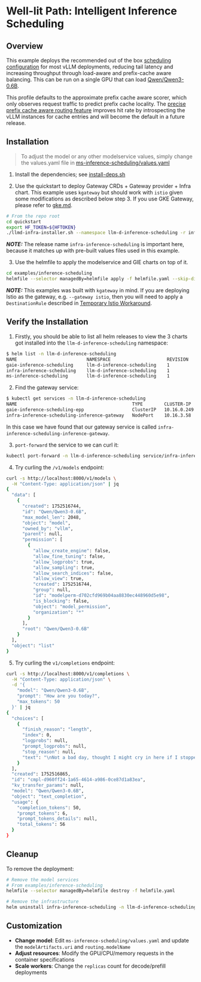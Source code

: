 # Well-lit Path: Intelligent Inference Scheduling

## Overview

This example deploys the recommended out of the box [scheduling configuration](https://github.com/llm-d/llm-d-inference-scheduler/blob/main/docs/architecture.md) for most vLLM deployments, reducing tail latency and increasing throughput through load-aware and prefix-cache aware balancing. This can be run on a single GPU that can load [Qwen/Qwen3-0.6B](https://huggingface.co/Qwen/Qwen3-0.6B).

This profile defaults to the approximate prefix cache aware scorer, which only observes request traffic to predict prefix cache locality. The [precise prefix cache aware routing feature](../precise-prefix-cache-aware) improves hit rate by introspecting the vLLM instances for cache entries and will become the default in a future release.

## Installation

> To adjust the model or any other modelservice values, simply change the values.yaml file in [ms-inference-scheduling/values.yaml](ms-inference-scheduling/values.yaml)

1. Install the dependencies; see [install-deps.sh](../../install-deps.sh)

2. Use the quickstart to deploy Gateway CRDs + Gateway provider + Infra chart. This example uses `kgateway` but should work with `istio` given some modifications as described below step 3. If you use GKE Gateway, please refer to [gke.md](./gke.md).

```bash
# From the repo root
cd quickstart
export HF_TOKEN=${HFTOKEN}
./llmd-infra-installer.sh --namespace llm-d-inference-scheduling -r infra-inference-scheduling --gateway kgateway --disable-metrics-collection
```

**_NOTE:_** The release name `infra-inference-scheduling` is important here, because it matches up with pre-built values files used in this example.

3. Use the helmfile to apply the modelservice and GIE charts on top of it.

```bash
cd examples/inference-scheduling
helmfile --selector managedBy=helmfile apply -f helmfile.yaml --skip-diff-on-install
```

**_NOTE:_** This examples was built with `kgateway` in mind. If you are deploying Istio as the gateway, e.g. `--gateway istio`, then you will need to apply a `DestinationRule` described in [Temporary Istio Workaround](../../istio-workaround.md).

## Verify the Installation

1. Firstly, you should be able to list all helm releases to view the 3 charts got installed into the `llm-d-inference-scheduling` namespace:

```bash
$ helm list -n llm-d-inference-scheduling
NAME                          NAMESPACE                     REVISION    UPDATED                                 STATUS      CHART                        APP VERSION
gaie-inference-scheduling     llm-d-inference-scheduling    1           2025-07-24 10:44:30.543527 -0700 PDT    deployed    inferencepool-v0.5.1         v0.5.1
infra-inference-scheduling    llm-d-inference-scheduling    1           2025-07-24 10:41:49.452841 -0700 PDT    deployed    llm-d-infra-v1.1.1        v0.2.0
ms-inference-scheduling       llm-d-inference-scheduling    1           2025-07-24 10:44:35.91079 -0700 PDT     deployed    llm-d-modelservice-v0.2.0    v0.2.0
```

2. Find the gateway service:
```bash
$ kubectl get services -n llm-d-inference-scheduling
NAME                                           TYPE        CLUSTER-IP    EXTERNAL-IP   PORT(S)             AGE
gaie-inference-scheduling-epp                  ClusterIP   10.16.0.249   <none>        9002/TCP,9090/TCP   96s
infra-inference-scheduling-inference-gateway   NodePort    10.16.3.58    <none>        80:33377/TCP        4m19s
```
In this case we have found that our gateway service is called `infra-inference-scheduling-inference-gateway`.

3. `port-forward` the service to we can curl it:

```bash
kubectl port-forward -n llm-d-inference-scheduling service/infra-inference-scheduling-inference-gateway 8000:80
```

4. Try curling the `/v1/models` endpoint:

```bash
curl -s http://localhost:8000/v1/models \
  -H "Content-Type: application/json" | jq
{
  "data": [
    {
      "created": 1752516744,
      "id": "Qwen/Qwen3-0.6B",
      "max_model_len": 2048,
      "object": "model",
      "owned_by": "vllm",
      "parent": null,
      "permission": [
        {
          "allow_create_engine": false,
          "allow_fine_tuning": false,
          "allow_logprobs": true,
          "allow_sampling": true,
          "allow_search_indices": false,
          "allow_view": true,
          "created": 1752516744,
          "group": null,
          "id": "modelperm-d702cfd969b04aa8830ec448960d5e98",
          "is_blocking": false,
          "object": "model_permission",
          "organization": "*"
        }
      ],
      "root": "Qwen/Qwen3-0.6B"
    }
  ],
  "object": "list"
}
```

5. Try curling the `v1/completions` endpoint:
```bash
curl -s http://localhost:8000/v1/completions \
  -H "Content-Type: application/json" \
  -d '{
    "model": "Qwen/Qwen3-0.6B",
    "prompt": "How are you today?",
    "max_tokens": 50
  }' | jq
{
  "choices": [
    {
      "finish_reason": "length",
      "index": 0,
      "logprobs": null,
      "prompt_logprobs": null,
      "stop_reason": null,
      "text": "\nNot a bad day, thought I might cry in here if I stopped... Settled right in there with my stomach full of ache :(\nIt's normal to feel slightly better, just keep it up and you'll be fine :)\nthanks"
    }
  ],
  "created": 1752516865,
  "id": "cmpl-d960ff24-1a65-4614-a986-0ce87d1a83ea",
  "kv_transfer_params": null,
  "model": "Qwen/Qwen3-0.6B",
  "object": "text_completion",
  "usage": {
    "completion_tokens": 50,
    "prompt_tokens": 6,
    "prompt_tokens_details": null,
    "total_tokens": 56
  }
}
```

## Cleanup

To remove the deployment:
```bash
# Remove the model services
# From examples/inference-scheduling
helmfile --selector managedBy=helmfile destroy -f helmfile.yaml

# Remove the infrastructure
helm uninstall infra-inference-scheduling -n llm-d-inference-scheduling
```

## Customization

- **Change model**: Edit `ms-inference-scheduling/values.yaml` and update the `modelArtifacts.uri` and `routing.modelName`
- **Adjust resources**: Modify the GPU/CPU/memory requests in the container specifications
- **Scale workers**: Change the `replicas` count for decode/prefill deployments
